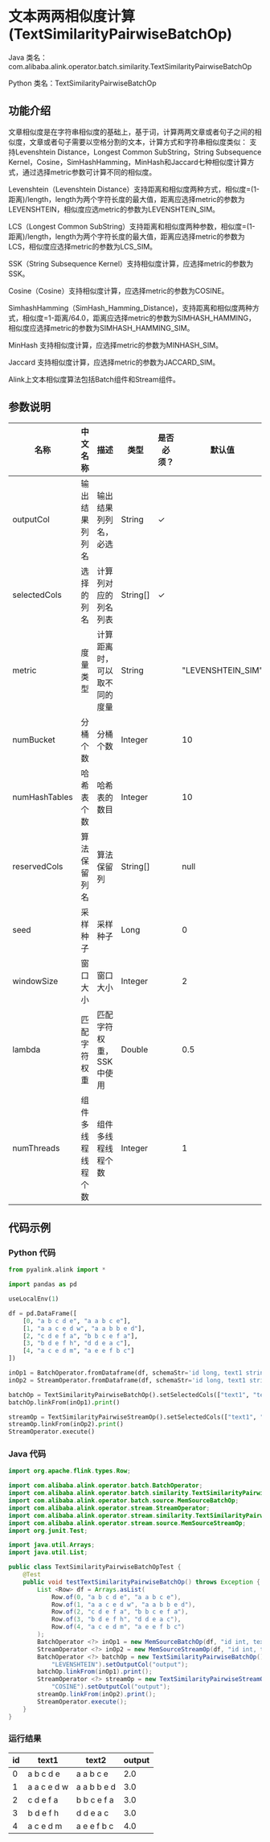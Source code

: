 # 文本两两相似度计算 (TextSimilarityPairwiseBatchOp)
Java 类名：com.alibaba.alink.operator.batch.similarity.TextSimilarityPairwiseBatchOp

Python 类名：TextSimilarityPairwiseBatchOp


## 功能介绍

文章相似度是在字符串相似度的基础上，基于词，计算两两文章或者句子之间的相似度，文章或者句子需要以空格分割的文本，计算方式和字符串相似度类似： 支持Levenshtein Distance，Longest Common SubString，String Subsequence Kernel，Cosine，SimHashHamming，MinHash和Jaccard七种相似度计算方式，通过选择metric参数可计算不同的相似度。

Levenshtein（Levenshtein Distance）支持距离和相似度两种方式，相似度=(1-距离)/length，length为两个字符长度的最大值，距离应选择metric的参数为LEVENSHTEIN，相似度应选metric的参数为LEVENSHTEIN_SIM。

LCS（Longest Common SubString）支持距离和相似度两种参数，相似度=(1-距离)/length，length为两个字符长度的最大值，距离应选择metric的参数为LCS，相似度应选择metric的参数为LCS_SIM。

SSK（String Subsequence Kernel）支持相似度计算，应选择metric的参数为SSK。

Cosine（Cosine）支持相似度计算，应选择metric的参数为COSINE。

SimhashHamming（SimHash_Hamming_Distance)，支持距离和相似度两种方式，相似度=1-距离/64.0，距离应选择metric的参数为SIMHASH_HAMMING，相似度应选择metric的参数为SIMHASH_HAMMING_SIM。

MinHash 支持相似度计算，应选择metric的参数为MINHASH_SIM。

Jaccard 支持相似度计算，应选择metric的参数为JACCARD_SIM。

Alink上文本相似度算法包括Batch组件和Stream组件。

## 参数说明
| 名称 | 中文名称 | 描述 | 类型 | 是否必须？ | 默认值 |
| --- | --- | --- | --- | --- | --- |
| outputCol | 输出结果列列名 | 输出结果列列名，必选 | String | ✓ |  |
| selectedCols | 选择的列名 | 计算列对应的列名列表 | String[] | ✓ |  |
| metric | 度量类型 | 计算距离时，可以取不同的度量 | String |  | "LEVENSHTEIN_SIM" |
| numBucket | 分桶个数 | 分桶个数 | Integer |  | 10 |
| numHashTables | 哈希表个数 | 哈希表的数目 | Integer |  | 10 |
| reservedCols | 算法保留列名 | 算法保留列 | String[] |  | null |
| seed | 采样种子 | 采样种子 | Long |  | 0 |
| windowSize | 窗口大小 | 窗口大小 | Integer |  | 2 |
| lambda | 匹配字符权重 | 匹配字符权重，SSK中使用 | Double |  | 0.5 |
| numThreads | 组件多线程线程个数 | 组件多线程线程个数 | Integer |  | 1 |



## 代码示例
### Python 代码
```python
from pyalink.alink import *

import pandas as pd

useLocalEnv(1)

df = pd.DataFrame([
    [0, "a b c d e", "a a b c e"],
    [1, "a a c e d w", "a a b b e d"],
    [2, "c d e f a", "b b c e f a"],
    [3, "b d e f h", "d d e a c"],
    [4, "a c e d m", "a e e f b c"]
])

inOp1 = BatchOperator.fromDataframe(df, schemaStr='id long, text1 string, text2 string')
inOp2 = StreamOperator.fromDataframe(df, schemaStr='id long, text1 string, text2 string')

batchOp = TextSimilarityPairwiseBatchOp().setSelectedCols(["text1", "text2"]).setMetric("LEVENSHTEIN").setOutputCol("output")
batchOp.linkFrom(inOp1).print()

streamOp = TextSimilarityPairwiseStreamOp().setSelectedCols(["text1", "text2"]).setMetric("COSINE").setOutputCol("output")
streamOp.linkFrom(inOp2).print()
StreamOperator.execute()
```
### Java 代码
```java
import org.apache.flink.types.Row;

import com.alibaba.alink.operator.batch.BatchOperator;
import com.alibaba.alink.operator.batch.similarity.TextSimilarityPairwiseBatchOp;
import com.alibaba.alink.operator.batch.source.MemSourceBatchOp;
import com.alibaba.alink.operator.stream.StreamOperator;
import com.alibaba.alink.operator.stream.similarity.TextSimilarityPairwiseStreamOp;
import com.alibaba.alink.operator.stream.source.MemSourceStreamOp;
import org.junit.Test;

import java.util.Arrays;
import java.util.List;

public class TextSimilarityPairwiseBatchOpTest {
	@Test
	public void testTextSimilarityPairwiseBatchOp() throws Exception {
		List <Row> df = Arrays.asList(
			Row.of(0, "a b c d e", "a a b c e"),
			Row.of(1, "a a c e d w", "a a b b e d"),
			Row.of(2, "c d e f a", "b b c e f a"),
			Row.of(3, "b d e f h", "d d e a c"),
			Row.of(4, "a c e d m", "a e e f b c")
		);
		BatchOperator <?> inOp1 = new MemSourceBatchOp(df, "id int, text1 string, text2 string");
		StreamOperator <?> inOp2 = new MemSourceStreamOp(df, "id int, text1 string, text2 string");
		BatchOperator <?> batchOp = new TextSimilarityPairwiseBatchOp().setSelectedCols("text1", "text2").setMetric(
			"LEVENSHTEIN").setOutputCol("output");
		batchOp.linkFrom(inOp1).print();
		StreamOperator <?> streamOp = new TextSimilarityPairwiseStreamOp().setSelectedCols("text1", "text2").setMetric(
			"COSINE").setOutputCol("output");
		streamOp.linkFrom(inOp2).print();
		StreamOperator.execute();
	}
}
```
### 运行结果

id|text1|text2|output
---|-----|-----|------
0|a b c d e|a a b c e|2.0
1|a a c e d w|a a b b e d|3.0
2|c d e f a|b b c e f a|3.0
3|b d e f h|d d e a c|3.0
4|a c e d m|a e e f b c|4.0

